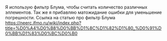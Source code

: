 Я использую фильтр Блума, чтобы считать количество различных эллементов. Так же я прибавляю матожидание ошибки для уменьшение погрешности.
Ссылка на статью про фильтр Блума https://neerc.ifmo.ru/wiki/index.php?title=%D0%A4%D0%B8%D0%BB%D1%8C%D1%82%D1%80_%D0%91%D0%BB%D1%83%D0%BC%D0%B0
